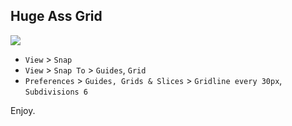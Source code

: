 Huge Ass Grid
---

![](http://i.imgur.com/ZuwJsSP.png)

- `View` > `Snap`
- `View` > `Snap To` > `Guides`, `Grid`
- `Preferences` > `Guides, Grids & Slices` > `Gridline every 30px`, `Subdivisions 6`


Enjoy.
